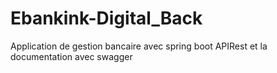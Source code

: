 # Ebankink-Digital_Back
Application de gestion bancaire avec spring boot APIRest et la documentation avec swagger
